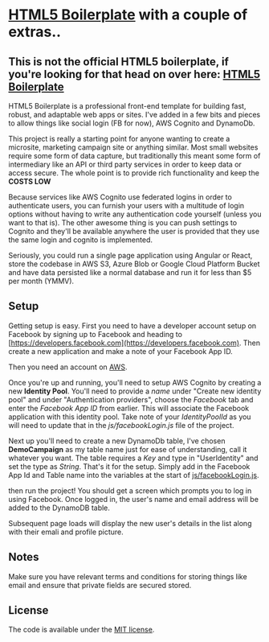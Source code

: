 # [HTML5 Boilerplate](https://html5boilerplate.com) with a couple of extras..

## This is not the official HTML5 boilerplate, if you're looking for that head on over here: [HTML5 Boilerplate](https://html5boilerplate.com)

HTML5 Boilerplate is a professional front-end template for building
fast, robust, and adaptable web apps or sites. I've added in a few bits
and pieces to allow things like social login (FB for now), AWS Cognito
and DynamoDb.

This project is really a starting point for anyone wanting to create a microsite,
marketing campaign site or anything similar. Most small websites require some
form of data capture, but traditionally this meant some form of intermediary like
an API or third party services in order to keep data or access secure. The whole
point is to provide rich functionality and keep the **COSTS LOW**

Because services like AWS Cognito use federated logins in order to authenticate
users, you can furnish your users with a multitude of login options without having
to write any authentication code yourself (unless you want to that is). The other
awesome thing is you can push settings to Cognito and they'll be available anywhere
the user is provided that they use the same login and cognito is implemented.

Seriously, you could run a single page application using Angular or React,
store the codebase in AWS S3, Azure Blob or Google Cloud Platform Bucket and have
data persisted like a normal database and run it for less than $5 per month (YMMV).

## Setup

Getting setup is easy. First you need to have a developer account setup on Facebook
by signing up to Facebook and heading to [https://developers.facebook.com](https://developers.facebook.com).
Then create a new application and make a note of your Facebook App ID.

Then you need an account on [AWS](https://aws.amazon.com).

Once you're up and running, you'll need to setup AWS Cognito by creating a new 
**Identity Pool**. You'll need to provide a _name_ under "Create new identity pool" and 
under "Authentication providers", choose the _Facebook_ tab and enter the _Facebook App ID_ 
from earlier. This will associate the Facebook application with this identity pool. 
Take note of your _IdentityPoolId_ as you will need to update that in the _js/facebookLogin.js_
file of the project.

Next up you'll need to create a new DynamoDb table, I've chosen **DemoCampaign** as my table
name just for ease of understanding, call it whatever you want. The table requires a _Key_ 
and type in "UserIdentity" and set the type as _String_. That's it for the setup.
Simply add in the Facebook App Id and Table name into the variables at the start of 
[js/facebookLogin.js](https://github.com/menkari/MicroCampaign/blob/master/src/js/facebookLogin.js).

then run the project! You should get a screen which prompts you to log in using Facebook.
Once logged in, the user's name and email address will be added to the DynamoDB table.

Subsequent page loads will display the new user's details in the list along with their emali 
and profile picture.

## Notes

Make sure you have relevant terms and conditions for storing things like email and ensure that private
fields are secured stored.

## License

The code is available under the [MIT license](LICENSE.txt).
